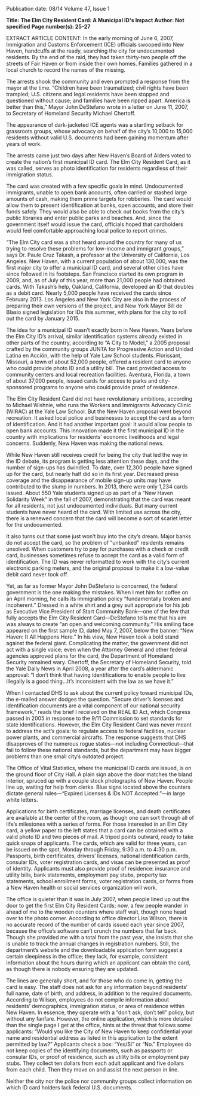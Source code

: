 Publication date: 08/14
Volume 47, Issue 1

**Title: The Elm City Resident Card: A Municipal ID's Impact**
**Author:  Not specified**
**Page number(s): 25-27**

EXTRACT ARTICLE CONTENT:
In the early morning of June 6, 2007, Immigration and Customs Enforcement (ICE) officials swooped into New Haven, handcuffs at the ready, searching the city for undocumented residents. By the end of the raid, they had taken thirty-two people off the streets of Fair Haven or from inside their own homes. Families gathered in a local church to record the names of the missing.


The arrests shook the community and even prompted a response from the mayor at the time. “Children have been traumatized; civil rights have been trampled; U.S. citizens and legal residents have been stopped and questioned without cause; and families have been ripped apart. America is better than this,” Mayor John DeStefano wrote in a letter on June 11, 2007, to Secretary of Homeland Security Michael Chertoff. 

The appearance of dark-jacketed ICE agents was a startling setback for grassroots groups, whose advocacy on behalf of the city’s 10,000 to 15,000 residents without valid U.S. documents had been gaining momentum after years of work. 

The arrests came just two days after New Haven’s Board of Alders voted to create the nation’s first municipal ID card. The Elm City Resident Card, as it was called, serves as photo identification for residents regardless of their immigration status. 

The card was created with a few specific goals in mind. Undocumented immigrants, unable to open bank accounts, often carried or stashed large amounts of cash, making them prime targets for robberies. The card would allow them to present identification at banks, open accounts, and store their funds safely. They would also be able to check out books from the city’s public libraries and enter public parks and beaches. And, since the government itself would issue the card, officials hoped that cardholders would feel comfortable approaching local police to report crimes. 

“The Elm City card was a shot heard around the country for many of us trying to resolve these problems for low-income and immigrant groups,” says Dr. Paule Cruz Takash, a professor at the University of California, Los Angeles. New Haven, with a current population of about 130,000, was the first major city to offer a municipal ID card, and several other cities have since followed in its footsteps. San Francisco started its own program in 2009, and, as of July of this year, more than 21,000 people had obtained cards. With Takash’s help, Oakland, California, developed an ID that doubles as a debit card. Nearly 5,000 people have received the cards since February 2013. Los Angeles and New York City are also in the process of preparing their own versions of the project, and New York Mayor Bill de Blasio signed legislation for IDs this summer, with plans for the city to roll out the card by January 2015.


The idea for a municipal ID wasn’t exactly born in New Haven. Years before the Elm City ID’s arrival, similar identification systems already existed in other parts of the country, according to “A City to Model,” a 2005 proposal crafted by the community groups JUNTA for Progressive Action and Unidad Latina en Acción, with the help of Yale Law School students. Florissant, Missouri, a town of about 52,000 people, offered a resident card to anyone who could provide photo ID and a utility bill. The card provided access to community centers and local recreation facilities. Aventura, Florida, a town of about 37,000 people, issued cards for access to parks and city-sponsored programs to anyone who could provide proof of residence.


The Elm City Resident Card did not have revolutionary ambitions, according to Michael Wishnie, who runs the Workers and Immigrants Advocacy Clinic (WIRAC) at the Yale Law School. But the New Haven proposal went beyond recreation. It asked local police and businesses to accept the card as a form of identification. And it had another important goal: It would allow people to open bank accounts. This innovation made it the first municipal ID in the country with implications for residents’ economic livelihoods and legal concerns. Suddenly, New Haven was making the national news.


While New Haven still receives credit for being the city that led the way in the ID debate, its program is getting less attention these days, and the number of sign-ups has dwindled. To date, over 12,300 people have signed up for the card, but nearly half did so in its first year. Decreased press coverage and the disappearance of mobile sign-up units may have contributed to the slump in numbers. In 2013, there were only 1,234 cards issued. About 550 Yale students signed up as part of a “New Haven Solidarity Week” in the fall of 2007, demonstrating that the card was meant for all residents, not just undocumented individuals. But many current students have never heard of the card. With limited use across the city, there is a renewed concern that the card will become a sort of scarlet letter for the undocumented.


It also turns out that some just won’t buy into the city’s dream. Major banks do not accept the card, so the problem of “unbanked” residents remains unsolved. When customers try to pay for purchases with a check or credit card, businesses sometimes refuse to accept the card as a valid form of identification. The ID was never reformatted to work with the city’s current electronic parking meters, and the original proposal to make it a low-value debit card never took off.


Yet, as far as former Mayor John DeStefano is concerned, the federal government is the one making the mistakes. When I met him for coffee on an April morning, he calls its immigration policy “fundamentally broken and incoherent.” Dressed in a white shirt and a grey suit appropriate for his job as Executive Vice President of Start Community Bank—one of the few that fully accepts the Elm City Resident Card—DeStefano tells me that his aim was always to create “an open and welcoming community.” His smiling face appeared on the first sample ID, dated May 7, 2007, below the banner: “New Haven: It All Happens Here.” In his view, New Haven took a bold stand against the federal giant. Complicating the matter, the government did not act with a single voice; even when the Attorney General and other federal agencies approved plans for the card, the Department of Homeland Security remained wary. Chertoff, the Secretary of Homeland Security, told the Yale Daily News in April 2008, a year after the card’s aldermanic approval: “I don’t think that having identifications to enable people to live illegally is a good thing…It’s inconsistent with the law as we have it.” 


When I contacted DHS to ask about the current policy toward municipal IDs, the e-mailed answer dodges the question. “Secure driver’s licenses and identification documents are a vital component of our national security framework,” reads the brief I received on the REAL ID Act, which Congress passed in 2005 in response to the 9/11 Commission to set standards for state identifications. However, the Elm City Resident Card was never meant to address the act’s goals: to regulate access to federal facilities, nuclear power plants, and commercial aircrafts. The response suggests that DHS disapproves of the numerous rogue states—not including Connecticut—that fail to follow these national standards, but the department may have bigger problems than one small city’s outdated project. 


The Office of Vital Statistics, where the municipal ID cards are issued, is on the ground floor of City Hall. A plain sign above the door matches the bland interior, spruced up with a couple stock photographs of New Haven. People line up, waiting for help from clerks. Blue signs located above the counters dictate general rules—“Expired Licenses & IDs NOT Accepted.”—in large white letters. 

Applications for birth certificates, marriage licenses, and death certificates are available at the center of the room, as though one can sort through all of life’s milestones with a series of forms. For those interested in an Elm City card, a yellow paper to the left states that a card can be obtained with a valid photo ID and two pieces of mail. A tripod points outward, ready to take quick snaps of applicants. The cards, which are valid for three years, can be issued on the spot, Monday through Friday, 9:30 a.m. to 4:30 p.m. Passports, birth certificates, drivers’ licenses, national identification cards, consular IDs, voter registration cards, and visas can be presented as proof of identity. Applicants must also provide proof of residence: insurance and utility bills, bank statements, employment pay stubs, property tax statements, school enrollment forms, voter registration cards, or forms from a New Haven health or social services organization will work. 

The office is quieter than it was in July 2007, when people lined up out the door to get the first Elm City Resident Cards; now, a few people wander in ahead of me to the wooden counters where staff wait, though none head over to the photo corner. According to office director Lisa Wilson, there is no accurate record of the number of cards issued each year since 2007, because the office’s software can’t crunch the numbers that far back. Though she provided me with a total from the past year, she insists that she is unable to track the annual changes in registration numbers. Still, the department’s website and the downloadable application form suggest a certain sleepiness in the office; they lack, for example, consistent information about the hours during which an applicant can obtain the card, as though there is nobody ensuring they are updated.


The lines are generally short, and for those who do come in, getting the card is easy. The staff does not ask for any information beyond residents’ full name, date of birth, and address, in addition to the required documents. According to Wilson, employees do not compile information about residents’ demographics, immigration status, or area of residence within New Haven. In essence, they operate with a “don’t ask, don’t tell” policy, but without any fanfare. However, the online application, which is more detailed than the single page I get at the office, hints at the threat that follows some applicants: “Would you like the City of New Haven to keep confidential your name and residential address as listed in this application to the extent permitted by law?” Applicants check a box: “Yes/Si” or “No.” Employees do not keep copies of the identifying documents, such as passports or consular IDs, or proof of residence, such as utility bills or employment pay stubs. They collect ten dollars from each adult applicant and five dollars from each child. Then they move on and assist the next person in line.


Neither the city nor the police nor community groups collect information on which ID card holders lack federal U.S. documents.